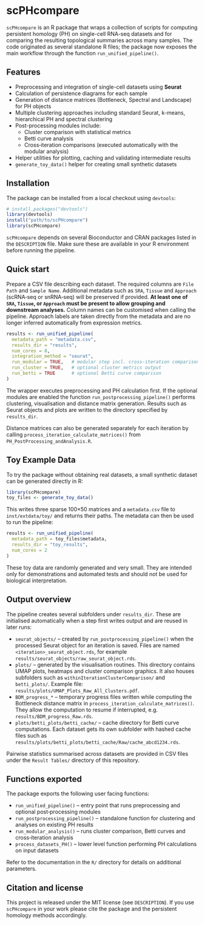 # scPHcompare

`scPHcompare` is an R package that wraps a collection of scripts for computing persistent homology (PH) on single-cell RNA-seq datasets and for comparing the resulting topological summaries across many samples. The code originated as several standalone R files; the package now exposes the main workflow through the function `run_unified_pipeline()`.

## Features

* Preprocessing and integration of single-cell datasets using **Seurat**
* Calculation of persistence diagrams for each sample
* Generation of distance matrices (Bottleneck, Spectral and Landscape) for PH objects
* Multiple clustering approaches including standard Seurat, k-means, hierarchical PH and spectral clustering
* Post-processing modules include:
  * Cluster comparison with statistical metrics
  * Betti curve analysis
  * Cross‑iteration comparisons (executed automatically with the modular analysis)
* Helper utilities for plotting, caching and validating intermediate results
* `generate_toy_data()` helper for creating small synthetic datasets

## Installation

The package can be installed from a local checkout using `devtools`:

```r
# install.packages("devtools")
library(devtools)
install("path/to/scPHcompare")
library(scPHcompare)
```

`scPHcompare` depends on several Bioconductor and CRAN packages listed in the `DESCRIPTION` file. Make sure these are available in your R environment before running the pipeline.

## Quick start

Prepare a CSV file describing each dataset. The required columns are `File Path` and `Sample Name`. Additional metadata such as `SRA`, `Tissue` and `Approach` (scRNA‑seq or snRNA‑seq) will be preserved if provided. **At least one of `SRA`, `Tissue`, or `Approach` must be present to allow grouping and downstream analyses.** Column names can be customised when calling the pipeline. Approach labels are taken directly from the metadata and are no longer inferred automatically from expression metrics.

```r
results <- run_unified_pipeline(
  metadata_path = "metadata.csv",
  results_dir = "results",
  num_cores = 8,
  integration_method = "seurat",
  run_modular = TRUE,   # modular step incl. cross‑iteration comparisons
  run_cluster = TRUE,   # optional cluster metrics output
  run_betti = TRUE      # optional Betti curve comparison
)
```

The wrapper executes preprocessing and PH calculation first. If the optional modules are enabled the function `run_postprocessing_pipeline()` performs clustering, visualisation and distance matrix generation. Results such as Seurat objects and plots are written to the directory specified by `results_dir`.

Distance matrices can also be generated separately for each iteration by calling `process_iteration_calculate_matrices()` from `PH_PostProcessing_andAnalysis.R`.

## Toy Example Data

To try the package without obtaining real datasets, a small synthetic dataset can be generated directly in R:

```r
library(scPHcompare)
toy_files <- generate_toy_data()
```

This writes three sparse 100×50 matrices and a `metadata.csv` file to `inst/extdata/toy/` and returns their paths. The metadata can then be used to run the pipeline:

```r
results <- run_unified_pipeline(
  metadata_path = toy_files$metadata,
  results_dir = "toy_results",
  num_cores = 2
)
```

These toy data are randomly generated and very small. They are intended only for demonstrations and automated tests and should not be used for biological interpretation.

## Output overview

The pipeline creates several subfolders under `results_dir`. These are
initialised automatically when a step first writes output and are reused
in later runs:

* `seurat_objects/` – created by `run_postprocessing_pipeline()` when the
  processed Seurat object for an iteration is saved. Files are named
  `<iteration>_seurat_object.rds`, for example
  `results/seurat_objects/raw_seurat_object.rds`.
* `plots/` – generated by the visualisation routines. This directory
  contains UMAP plots, heatmaps and cluster comparison graphics. It also
  houses subfolders such as `withinIterationClusterComparison/` and
  `betti_plots/`. Example file:
  `results/plots/UMAP_Plots_Raw_All_Clusters.pdf`.
* `BDM_progress_*` – temporary progress files written while computing the
  Bottleneck distance matrix in `process_iteration_calculate_matrices()`.
  They allow the computation to resume if interrupted, e.g.
  `results/BDM_progress_Raw.rds`.
* `plots/betti_plots/betti_cache/` – cache directory for Betti curve
  computations. Each dataset gets its own subfolder with hashed cache
  files such as
  `results/plots/betti_plots/betti_cache/Raw/cache_abcd1234.rds`.

Pairwise statistics summarised across datasets are provided in CSV files under the `Result Tables/` directory of this repository.

## Functions exported

The package exports the following user facing functions:

* `run_unified_pipeline()` – entry point that runs preprocessing and optional post‑processing modules
* `run_postprocessing_pipeline()` – standalone function for clustering and analyses on existing PH results
* `run_modular_analysis()` – runs cluster comparison, Betti curves and cross‑iteration analysis
* `process_datasets_PH()` – lower level function performing PH calculations on input datasets


Refer to the documentation in the `R/` directory for details on additional parameters.

## Citation and license

This project is released under the MIT license (see `DESCRIPTION`). If you use `scPHcompare` in your work please cite the package and the persistent homology methods accordingly.
